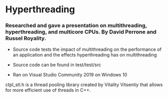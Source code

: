# Hyperthreading

### Researched and gave a presentation on multithreading, hyperthreading, and multicore CPUs.  By David Perrone and Russel Royality.
- Source code tests the impact of multithreading on the performance of an application and the effects hyperthreading has on multithreading

- Source code can be found in test/test/src
- Ran on Visual Studio Community 2019 on Windows 10

ctpl_stl.h is a thread pooling library created by Vitality Vitsentiy that allows for more efficient use of threads in C++.  
